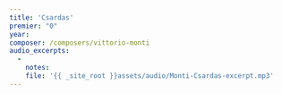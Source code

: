 ```yaml
---
title: 'Csardas'
premier: "0"
year: 
composer: /composers/vittorio-monti
audio_excerpts: 
  -
    notes: 
    file: '{{ _site_root }}assets/audio/Monti-Csardas-excerpt.mp3'
---
```

